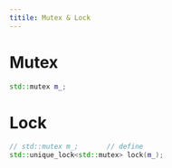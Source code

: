 ```yaml
---
titile: Mutex & Lock
---
```


# Mutex

```c++
std::mutex m_;
```

# Lock

```c++
// std::mutex m_; 		// define
std::unique_lock<std::mutex> lock(m_);
```

